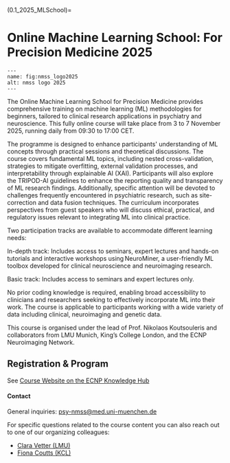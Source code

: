 (0.1_2025_MLSchool)=
# Online Machine Learning School: For Precision Medicine 2025 

```{figure} Images/nmss_logo2025.png
---
name: fig:nmss_logo2025
alt: nmss logo 2025
---
```

The Online Machine Learning School for Precision Medicine provides comprehensive training on machine learning (ML) methodologies for beginners, tailored to clinical research applications in psychiatry and neuroscience. This fully online course will take place from 3 to 7 November 2025, running daily from 09:30 to 17:00 CET.

The programme is designed to enhance participants' understanding of ML concepts through practical sessions and theoretical discussions. The course covers fundamental ML topics, including nested cross-validation, strategies to mitigate overfitting, external validation processes, and interpretability through explainable AI (XAI). Participants will also explore the TRIPOD-AI guidelines to enhance the reporting quality and transparency of ML research findings.  Additionally, specific attention will be devoted to challenges frequently encountered in psychiatric research, such as site-correction and data fusion techniques. The curriculum incorporates perspectives from guest speakers who will discuss ethical, practical, and regulatory issues relevant to integrating ML into clinical practice.  

Two participation tracks are available to accommodate different learning needs:

In-depth track: Includes access to seminars, expert lectures and hands-on tutorials and interactive workshops using NeuroMiner, a user-friendly ML toolbox developed for clinical neuroscience and neuroimaging research.

Basic track: Includes access to seminars and expert lectures only.

No prior coding knowledge is required, enabling broad accessibility to clinicians and researchers seeking to effectively incorporate ML into their work. The course is applicable to participants working with a wide variety of data including clinical, neuroimaging and genetic data.  

This course is organised under the lead of Prof. Nikolaos Koutsouleris and collaborators from LMU Munich, King’s College London, and the ECNP Neuroimaging Network. 


## Registration \& Program

See [Course Website on the ECNP Knowledge Hub](https://knowledge-hub.ecnp.eu/all-courses/online-machine-learning-school-precision-medicine)


#### Contact
General inquiries: [psy-nmss@med.uni-muenchen.de](mailto:psy-nmss@med.uni-muenchen.de)

For specific questions related to the course content you can also reach out to one of our organizing colleagues: 
- [Clara Vetter (LMU)](mailto:clara.vetter@med.uni-muenchen.de)
- [Fiona Coutts (KCL)](mailto:fiona.1.coutts@kcl.ac.uk)



